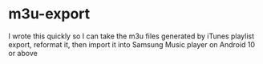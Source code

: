 # m3u-export
I wrote this quickly so I can take the m3u files generated by iTunes playlist export, reformat it, then import it into Samsung Music player on Android 10 or above
